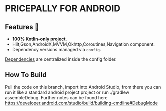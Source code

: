 # PRICEPALLY FOR ANDROID

## Features 🎨

- **100% Kotlin-only project**.
-  Hilt,Gson,AndroidX,MVVM,Okhttp,Coroutines,Navigation component.
- Dependency versions managed via `config`.

[Dependencies](config/dependencies.gradle) are centralized inside the config folder.

## How To Build
Pull the code on this branch, import into Android Studio, from there you can run it like a standard
android project project or run ./gradlew assembleDebug. Further notes can be found here https://developer.android.com/studio/build/building-cmdline#DebugMode
